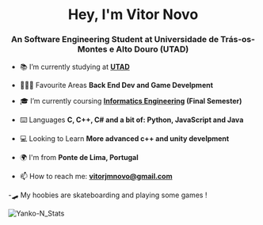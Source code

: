 
<h1 align="center">Hey, I'm Vitor Novo</h1>
<h3 align="center">An Software Engineering Student at Universidade de Trás-os-Montes e Alto Douro (UTAD)</h3>

- 📚 I’m currently studying at **[UTAD](https://www.utad.pt/)**

- 👨🏻‍💻 Favourite Areas **Back End Dev and Game Develpment**

- 🎓 I’m currently coursing **[Informatics Engineering](https://www.utad.pt/estudar/en/cursos/informatics-engineering/) (Final Semester)**

- ⌨️ Languages **C, C++, C# and a bit of: Python, JavaScript and Java**

- 💻 Looking to Learn **More advanced c++ and unity develpment**

- 🌍 I'm from **Ponte de Lima, Portugal**

- 📫 How to reach me: **vitorjmnovo@gmail.com**

-🛹 My hoobies are skateboarding and playing some games !

<p><img align="left" src="https://github-readme-stats.vercel.app/api/top-langs?username=yanko-n&show_icons=true&theme=tokyonight&hide_border=true&locale=en&layout=compact" alt="Yanko-N_Stats" /></p>

